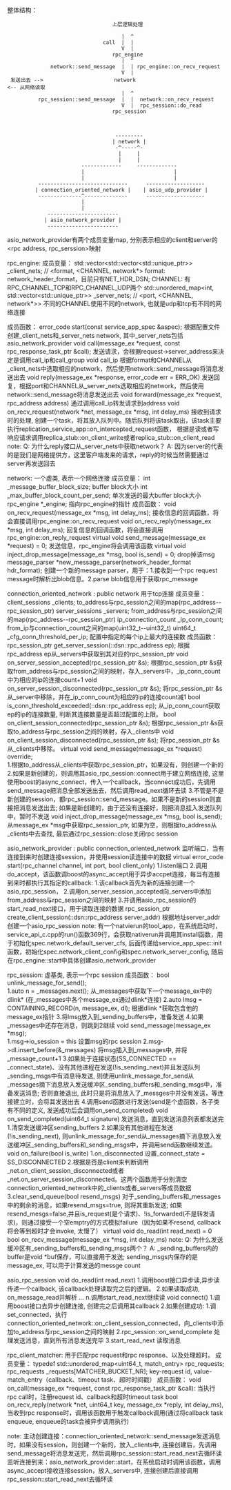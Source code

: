整体结构：

```
                                  上层逻辑处理

                                     |  ^
                               call  |  |  
                                     V  |
                                  rpc_engine
                                     |  ^
              network::send_message  |  | rpc_engine::on_recv_request   
                                     V  |
 发送出去 -->                       network                             <-- 从网络读取
                                     |  ^
          rpc_session::send_message  |  |  network::on_recv_request
                                     V  |  rpc_session::do_read
                                  rpc_session



                                   ---------
                                  | network |
                                   -^-----^-
                                    |     |
                                    |     |
                        -------------     -------------
                        |                             |
                        |                             |
          -----------------------------      -------------------
         | connection_oriented_network |    | asio_udp_provider |
          --------------^--------------      -------------------
                        |
                        |
             -----------------------      
            | asio_network_provider |    
             -----------------------     
```

asio_network_provider有两个成员变量map, 分别表示相应的client和server的<rpc address, rpc_serssion>映射
                        


rpc_engine:
成员变量：
    std::vector<std::vector<std::unique_ptr<network>>> _client_nets; // <format, <CHANNEL, network*>    format: network_header_format，目前只有NET_HDR_DSN; CHANNEL: 有RPC_CHANNEL_TCP和RPC_CHANNEL_UDP两个
    std::unordered_map<int, std::vector<std::unique_ptr<network>>> _server_nets; // <port, <CHANNEL, network*>>
    不同的CHANNEL使用不同的network, 也就是udp和tcp有不同的网络连接

成员函数：
    error_code start(const service_app_spec &aspec);                        根据配置文件创建_client_nets和_server_nets network, 其中_server_nets包括asio_network_provider
    void call(message_ex *request, const rpc_response_task_ptr &call);      发送请求，会根据request->server_address来决定是调用call_ip和call_group
    void call_ip                                                            根据format和CHANNEL从_client_nets中选取相应的network，然后使用network::send_message将消息发送出去
    void reply(message_ex *response, error_code err = ERR_OK)               发送回复，根据port和CHANNEL从_server_nets选取相应的network，然后使用network::send_message将消息发送出去
    void forward(message_ex *request, rpc_address address)                  通过调用call_ip转发请求到address
    void on_recv_request(network *net, message_ex *msg, int delay_ms)       接收到请求时的处理, 创建一个task，将其放入队列中。随后队列将该task取出，该task主要执行replication_service_app::on_intercepted_request函数，
                                                                            根据是读或者写响应请求调用replica_stub::on_client_write或者replica_stub::on_client_read
note: 
    Q: 为什么reply接口从_server_nets中获取network？ 
    A: 因为server的代表的是我们是网络提供方，这里客户端发来的请求，reply的时候当然需要通过server再发送回去


network: 一个虚类, 表示一个网络连接
成员变量：
    int _message_buffer_block_size;         buffer block大小
    int _max_buffer_block_count_per_send;   单次发送的最大buffer block大小
    rpc_engine *_engine;                    指向rpc_engine的指针
成员函数：
    void on_recv_request(message_ex *msg, int delay_ms);                  接收信息的回调函数，将会直接调用rpc_engine::on_recv_request
    void on_recv_reply(message_ex *msg, int delay_ms);                    回复信息的回调函数，将会直接调用rpc_engine::on_reply_request
    virtual void send_message(message_ex *request) = 0;                   发送信息，rpc_engine将会调用该函数
    virtual void inject_drop_message(message_ex *msg, bool is_send) = 0;  drop掉该msg
    message_parser *new_message_parser(network_header_format hdr_format); 创建一个新的message parser，用于：1.接收到一个rpc request message时解析出blob信息。2.parse blob信息用于获取rpc_message


connection_oriented_network : public network  用于tcp连接
成员变量：
    client_sessions _clients;               to_address与rpc_session之间的map(rpc_address--rpc_session_ptr)
    server_sessions _servers;               from_address与rpc_session之间的map(rpc_address--rpc_session_ptr)
    ip_connection_count _ip_conn_count;     from_ip与connection_count之间的map(uint32_t--uint32_t) 
    uint64_t _cfg_conn_threshold_per_ip;    配置中指定的每个ip上最大的连接数
成员函数：
    rpc_session_ptr get_server_session(::dsn::rpc_address ep);  根据rpc_address ep从_servers中获取到其对应的rpc_session_ptr 
    void on_server_session_accepted(rpc_session_ptr &s);        根据rpc_session_ptr &s获取from_address与rpc_session之间的映射，存入_servers中，_ip_conn_count中为相应的ip的连接count+1
    void on_server_session_disconnected(rpc_session_ptr &s);    将rpc_session_ptr &s从_server中移除，并在_ip_conn_count为相应的ip的连接count减1
    bool is_conn_threshold_exceeded(::dsn::rpc_address ep);     从_ip_conn_count获取ep的ip的连接数量, 判断其连接数量是否超过配置的上限。
    bool on_client_session_connected(rpc_session_ptr &s);       根据rpc_session_ptr &s获取to_address与rpc_session之间的映射，存入_clients中
    void on_client_session_disconnected(rpc_session_ptr &s);    将rpc_session_ptr &s从_clients中移除。
    virtual void send_message(message_ex *request) override;    
        1.根据to_address从_clients中获取rpc_session_ptr，如果没有，则创建一个新的
        2.如果是新创建的，则调用其asio_rpc_session::connect用于建立网络连接, 这里使用boost的async_connect，传入一个callback，当connect成功后，先调用send_message把消息全部发送出去，然后调用read_next循环去读
        3.不管是不是新创建的session，都rpc_session::send_message。如果不是新的session则直接把消息发送出去; 如果是新创建的，由于还没有连接好，则把消息挂入发送队列中，暂时不发送
    void inject_drop_message(message_ex *msg, bool is_send);    从message_ex *msg中获取rpc_session_ptr, 如果为空，则根据to_address从_clients中去查找, 最后通过rpc_session::close关闭rpc session


asio_network_provider : public connection_oriented_network 监听端口，当有连接到来时创建连接session，并使用session读连接中的数据
    virtual error_code start(rpc_channel channel, int port, bool client_only) 
        1.listen端口
        2.调用do_accept，该函数调boost的async_accept用于异步accpet连接，每当有连接到来时都执行其指定的callback:
            1.该callback首先为新的连接创建一个asio_rpc_session，
            2.调用on_server_session_accepted向_servers中添加from_address与rpc_session之间的映射
            3.并调用asio_rpc_session的start_read_next接口，用于读取连接的数据
    rpc_session_ptr create_client_session(::dsn::rpc_address server_addr) 根据地址server_addr创建一个asio_rpc_session
note: 
      有一个natvierun的tool_app，在系统启动时，service_api_c.cpp的run()函数369行，会获取nativerun并调用其install函数，用于初始化spec.network_default_server_cfs, 
      后面传递给service_app_spec::init函数，初始化spec.network_client_config和spec.network_server_config, 随后在rpc_engine::start中具体创建asio_network_provider


rpc_session: 虚基类, 表示一个rpc session
成员函数：
    bool unlink_message_for_send();                 
        1.auto n = _messages.next();                             从_messages中获取下一个message_ex中的dlink* (在_messages中各个message_ex通过dlink*连接)
        2.auto lmsg = CONTAINING_RECORD(n, message_ex, dl);      根据dlink *获取包含他的message_ex指针
        3.将lmsg放入到_sending_buffers中，准备发送
        4.如果_messages中还存在消息，则跳到2继续
    void send_message(message_ex *msg);         
        1.msg->io_session = this                    设置msg的rpc session
        2.msg->dl.insert_before(&_messages)         将msg插入到_messages中, 并将_message_count+1
        3.如果处于连接状态(SS_CONNECTED == _connect_state)、没有其他进程在发送(!is_sending_next)并且发送队列_sending_msgs中有消息待发送, 
          则使用unlink_message_for_send从_messages摘下消息放入发送缓冲区_sending_buffers和_sending_msgs中，准备发送消息; 
          否则直接退出, 此时只是将消息放入了_messges中并没有发送，等连接建立时，会将其发送出去
        4.调用send函数进行发送(send是个虚函数，各子类有不同的定义, 发送成功后会调用on_send_completed)
    void on_send_completed(uint64_t signature)      发送消息，直到发送消息列表都发送完
        1.清空发送缓冲区sending_buffers
        2.如果没有其他进程在发送(!is_sending_next), 则unlink_message_for_send从_messages摘下消息放入发送缓冲区_sending_buffers和_sending_msgs中，并调用send函数继续发送。
    void on_failure(bool is_write)
        1.on_disconnected 设置_connect_state = SS_DISCONNECTED
        2.根据是否是client来判断调用_net.on_client_session_disconnected或者_net.on_server_session_disconnected。这两个函数用于分别清空connection_oriented_network中的_clients或者_servers等成员数据
        3.clear_send_queue(bool resend_msgs) 对于_sending_buffers和_messages中的剩余的消息，如果resend_msgs=true, 则将其重新发送;
          如果resend_mesgs=false,并且is_request(是个请求)、!is_forwarded(不是转发请求)，则通过接受一个空emptry的方式模拟failure（因为如果不resend, callback将会等到超时才会invoke, 太慢了）
    virtual void do_read(int read_next) = 0
    bool on_recv_message(message_ex *msg, int delay_ms)
note: 
    Q: 为什么发送缓冲区有_sending_buffers和_sending_msgs两个？ 
    A: _sending_buffers内的buffer是void *buf保存，可以直接用于发送; sending_msgs内保存的是message_ex, 可以用于计算发送的messge count

asio_rpc_session
    void do_read(int read_next)
        1.调用boost接口异步读,异步读传递一个callback, 该callback处理读取完之后的逻辑。
        2.如果读取成功, on_message_read并解析
        ...
        n.调用start_read_next继续读
    void connect()
        1.调用boost接口去异步创建连接, 创建完之后调用其callback
        2.如果创建成功:
            1.调set_connected，执行connection_oriented_network::on_client_session_connected，向_clients中添加to_address与rpc_session之间的映射
            2.rpc_session::on_send_complete 处理发送消息，直到所有消息发送完毕
            3.start_read_next 读取消息


rpc_client_matcher: 用于匹配rpc request和rpc response、以及处理超时。
成员变量：
    typedef std::unordered_map<uint64_t, match_entry> rpc_requests;
    rpc_requests _requests[MATCHER_BUCKET_NR];      key-request id, value-match_entry（callback、timeout task、超时时间戳）
成员函数：
    void on_call(message_ex *request, const rpc_response_task_ptr &call): 当执行rpc call时，注册request id、callback和超时timeout task
    bool on_recv_reply(network *net, uint64_t key, message_ex *reply, int delay_ms), 当收到rpc response时，调用该函数用于触发callback调用(通过将callback task enqueue, enqueue的task会被异步调用执行)


note: 
    主动创建连接：connection_oriented_network::send_message发送消息时，如果没有session，则创建一个新的，放入_clients中, 连接创建后，先调用send_message将消息发送完，然后调用rpc_session::start_read_next去循环读
    监听连接到来：asio_network_provider::start，在系统启动时调用该函数，调用async_accept接收连接session，放入_servers中, 连接创建后直接调用rpc_session::start_read_next去循环读

